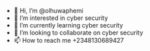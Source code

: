 - 👋 Hi, I’m @olhuwaphemi
- 👀 I’m interested in cyber security
- 🌱 I’m currently learning cyber security
- 💞️ I’m looking to collaborate on cyber security
- 📫 How to reach me +2348130689427

<!---
olhuwaphemi/olhuwaphemi is a ✨ special ✨ repository because its `README.md` (this file) appears on your GitHub profile.
You can click the Preview link to take a look at your changes.
--->
